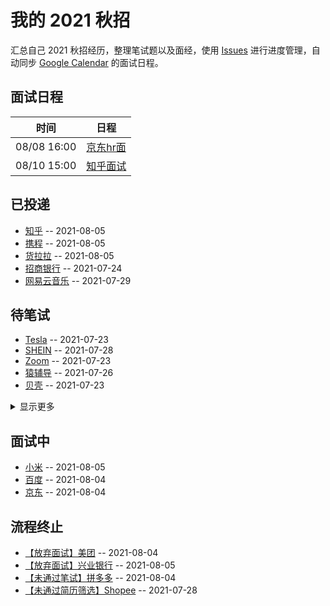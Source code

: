 
# 我的 2021 秋招 

汇总自己 2021 秋招经历，整理笔试题以及面经，使用 [Issues](https://github.com/mayandev/interview-2021/issues) 进行进度管理，自动同步 [Google Calendar](https://calendar.google.com/) 的面试日程。

## 面试日程

| 时间          | 日程                                                                                                                            |
| ----------- | ----------------------------------------------------------------------------------------------------------------------------- |
| 08/08 16:00 | [京东hr面](https://www.google.com/calendar/event?eid=OXN1ZDQ2NTgxajNpbDc2b2hybHExYmFtOG8gYzZrZW9pbGFmdjk5cDE5dmw3ZmFpZHU4bWtAZw) |
| 08/10 15:00 | [知乎面试](https://www.google.com/calendar/event?eid=NGg3bTM5ajM2NGQ0NW02NDBhOGdicmUzdTQgYzZrZW9pbGFmdjk5cDE5dmw3ZmFpZHU4bWtAZw)  |

## 已投递
- [知乎](https://github.com/Mayandev/interview-2021/issues/18) -- 2021-08-05
- [携程](https://github.com/Mayandev/interview-2021/issues/17) -- 2021-08-05
- [货拉拉](https://github.com/Mayandev/interview-2021/issues/16) -- 2021-08-05
- [招商银行](https://github.com/Mayandev/interview-2021/issues/12) -- 2021-07-24
- [网易云音乐](https://github.com/Mayandev/interview-2021/issues/4) -- 2021-07-29
## 待笔试
- [Tesla](https://github.com/Mayandev/interview-2021/issues/11) -- 2021-07-23
- [SHEIN](https://github.com/Mayandev/interview-2021/issues/8) -- 2021-07-28
- [Zoom](https://github.com/Mayandev/interview-2021/issues/6) -- 2021-07-23
- [猿辅导](https://github.com/Mayandev/interview-2021/issues/5) -- 2021-07-26
- [贝壳](https://github.com/Mayandev/interview-2021/issues/3) -- 2021-07-23
<details><summary>显示更多</summary>

- [360](https://github.com/Mayandev/interview-2021/issues/1) -- 2021-07-23
</details>

## 面试中
- [小米](https://github.com/Mayandev/interview-2021/issues/13) -- 2021-08-05
- [百度](https://github.com/Mayandev/interview-2021/issues/10) -- 2021-08-04
- [京东](https://github.com/Mayandev/interview-2021/issues/2) -- 2021-08-04
## 流程终止
- [【放弃面试】美团](https://github.com/Mayandev/interview-2021/issues/15) -- 2021-08-04
- [【放弃面试】兴业银行](https://github.com/Mayandev/interview-2021/issues/14) -- 2021-08-05
- [【未通过笔试】拼多多](https://github.com/Mayandev/interview-2021/issues/9) -- 2021-08-04
- [【未通过简历筛选】Shopee](https://github.com/Mayandev/interview-2021/issues/7) -- 2021-07-28
